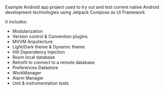 Example Android app project used to try out and test current native Android development technologies using Jetpack Compose as UI Framework

It includes:
- Modularization
- Version control & Convention plugins
- MVVM Arquitecture
- Light/Dark theme & Dynamic theme
- Hilt Dependency Injection
- Room local database
- Retrofit to connect to a remote database
- Preferences Datastore
- WorkManager
- Alarm Manager
- Unit & instrumentation tests
